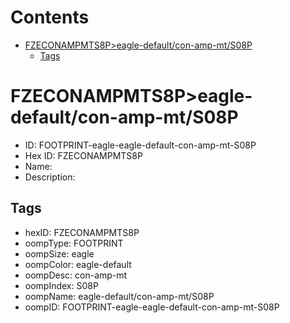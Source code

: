 



Contents
========

* [FZECONAMPMTS8P>eagle-default/con-amp-mt/S08P](#fzeconampmts8peagle-defaultcon-amp-mts08p)
	* [Tags](#tags)

# FZECONAMPMTS8P>eagle-default/con-amp-mt/S08P

- ID: FOOTPRINT-eagle-eagle-default-con-amp-mt-S08P
- Hex ID: FZECONAMPMTS8P
- Name: 
- Description: 

## Tags

- hexID: FZECONAMPMTS8P
- oompType: FOOTPRINT
- oompSize: eagle
- oompColor: eagle-default
- oompDesc: con-amp-mt
- oompIndex: S08P
- oompName: eagle-default/con-amp-mt/S08P
- oompID: FOOTPRINT-eagle-eagle-default-con-amp-mt-S08P
